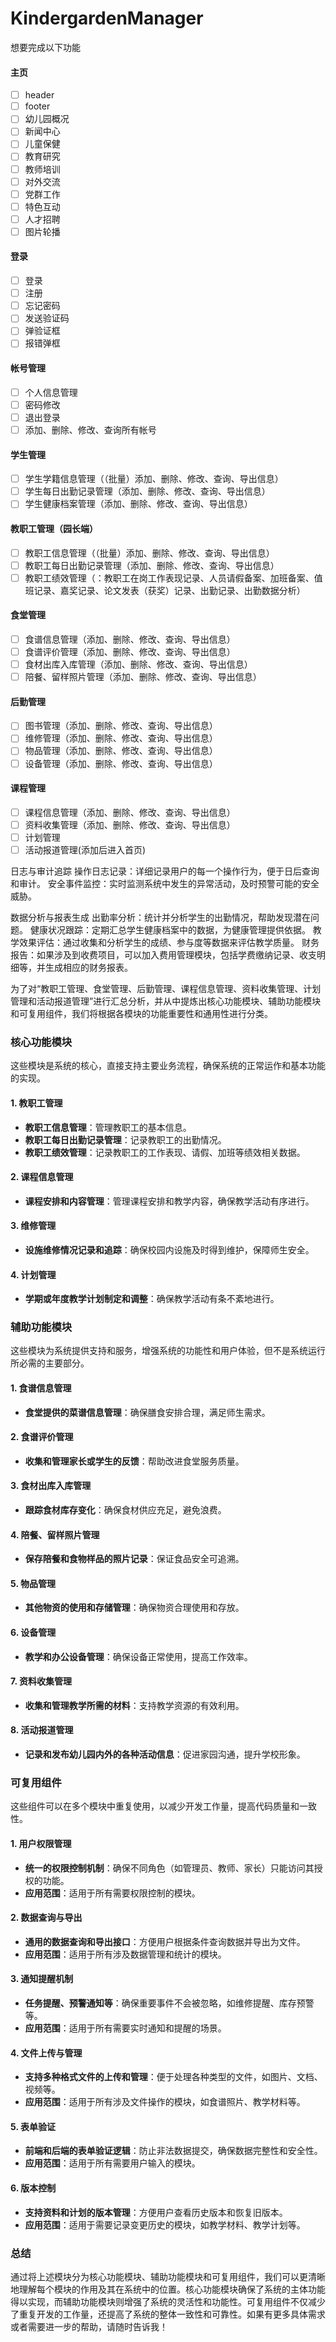 <!--
 * @Date: 2024-12-02 18:49:19
 * @Author: ywyz
 * @LastModifiedBy: ywyz
 * @Github: https://github.com/ywyz
 * @LastEditors: ywyz
 * @LastEditTime: 2024-12-07 12:25:21
-->
# KindergardenManager
想要完成以下功能
#### 主页
- [ ] header
- [ ] footer
- [ ] 幼儿园概况
- [ ] 新闻中心
- [ ] 儿童保健
- [ ] 教育研究
- [ ] 教师培训
- [ ] 对外交流
- [ ] 党群工作
- [ ] 特色互动
- [ ] 人才招聘
- [ ] 图片轮播
#### 登录
- [ ] 登录
- [ ] 注册
- [ ] 忘记密码
- [ ] 发送验证码
- [ ] 弹验证框
- [ ] 报错弹框

#### 帐号管理
- [ ] 个人信息管理
- [ ] 密码修改
- [ ] 退出登录
- [ ] 添加、删除、修改、查询所有帐号

#### 学生管理
- [ ] 学生学籍信息管理（（批量）添加、删除、修改、查询、导出信息）
- [ ] 学生每日出勤记录管理（添加、删除、修改、查询、导出信息）
- [ ] 学生健康档案管理（添加、删除、修改、查询、导出信息）

#### 教职工管理（园长端）
- [ ] 教职工信息管理（（批量）添加、删除、修改、查询、导出信息）
- [ ] 教职工每日出勤记录管理（添加、删除、修改、查询、导出信息）
- [ ] 教职工绩效管理（：教职工在岗工作表现记录、人员请假备案、加班备案、值班记录、嘉奖记录、论文发表（获奖）记录、出勤记录、出勤数据分析）

#### 食堂管理
- [ ] 食谱信息管理（添加、删除、修改、查询、导出信息）
- [ ] 食谱评价管理（添加、删除、修改、查询、导出信息）
- [ ] 食材出库入库管理（添加、删除、修改、查询、导出信息）
- [ ] 陪餐、留样照片管理（添加、删除、修改、查询、导出信息）

#### 后勤管理
- [ ] 图书管理（添加、删除、修改、查询、导出信息）
- [ ] 维修管理（添加、删除、修改、查询、导出信息）
- [ ] 物品管理（添加、删除、修改、查询、导出信息）
- [ ] 设备管理（添加、删除、修改、查询、导出信息）

#### 课程管理
- [ ] 课程信息管理（添加、删除、修改、查询、导出信息）
- [ ] 资料收集管理（添加、删除、修改、查询、导出信息）
- [ ] 计划管理
- [ ] 活动报道管理(添加后进入首页)

日志与审计追踪
操作日志记录：详细记录用户的每一个操作行为，便于日后查询和审计。
安全事件监控：实时监测系统中发生的异常活动，及时预警可能的安全威胁。

数据分析与报表生成
出勤率分析：统计并分析学生的出勤情况，帮助发现潜在问题。
健康状况跟踪：定期汇总学生健康档案中的数据，为健康管理提供依据。
教学效果评估：通过收集和分析学生的成绩、参与度等数据来评估教学质量。
财务报告：如果涉及到收费项目，可以加入费用管理模块，包括学费缴纳记录、收支明细等，并生成相应的财务报表。

为了对“教职工管理、食堂管理、后勤管理、课程信息管理、资料收集管理、计划管理和活动报道管理”进行汇总分析，并从中提炼出核心功能模块、辅助功能模块和可复用组件，我们将根据各模块的功能重要性和通用性进行分类。


### 核心功能模块

这些模块是系统的核心，直接支持主要业务流程，确保系统的正常运作和基本功能的实现。

#### 1. **教职工管理**
- **教职工信息管理**：管理教职工的基本信息。
- **教职工每日出勤记录管理**：记录教职工的出勤情况。
- **教职工绩效管理**：记录教职工的工作表现、请假、加班等绩效相关数据。

#### 2. **课程信息管理**
- **课程安排和内容管理**：管理课程安排和教学内容，确保教学活动有序进行。

#### 3. **维修管理**
- **设施维修情况记录和追踪**：确保校园内设施及时得到维护，保障师生安全。

#### 4. **计划管理**
- **学期或年度教学计划制定和调整**：确保教学活动有条不紊地进行。

### 辅助功能模块

这些模块为系统提供支持和服务，增强系统的功能性和用户体验，但不是系统运行所必需的主要部分。

#### 1. **食谱信息管理**
- **食堂提供的菜谱信息管理**：确保膳食安排合理，满足师生需求。

#### 2. **食谱评价管理**
- **收集和管理家长或学生的反馈**：帮助改进食堂服务质量。

#### 3. **食材出库入库管理**
- **跟踪食材库存变化**：确保食材供应充足，避免浪费。

#### 4. **陪餐、留样照片管理**
- **保存陪餐和食物样品的照片记录**：保证食品安全可追溯。

#### 5. **物品管理**
- **其他物资的使用和存储管理**：确保物资合理使用和存放。

#### 6. **设备管理**
- **教学和办公设备管理**：确保设备正常使用，提高工作效率。

#### 7. **资料收集管理**
- **收集和管理教学所需的材料**：支持教学资源的有效利用。

#### 8. **活动报道管理**
- **记录和发布幼儿园内外的各种活动信息**：促进家园沟通，提升学校形象。

### 可复用组件

这些组件可以在多个模块中重复使用，以减少开发工作量，提高代码质量和一致性。

#### 1. **用户权限管理**
- **统一的权限控制机制**：确保不同角色（如管理员、教师、家长）只能访问其授权的功能。
- **应用范围**：适用于所有需要权限控制的模块。

#### 2. **数据查询与导出**
- **通用的数据查询和导出接口**：方便用户根据条件查询数据并导出为文件。
- **应用范围**：适用于所有涉及数据管理和统计的模块。

#### 3. **通知提醒机制**
- **任务提醒、预警通知等**：确保重要事件不会被忽略，如维修提醒、库存预警等。
- **应用范围**：适用于所有需要实时通知和提醒的场景。

#### 4. **文件上传与管理**
- **支持多种格式文件的上传和管理**：便于处理各种类型的文件，如图片、文档、视频等。
- **应用范围**：适用于所有涉及文件操作的模块，如食谱照片、教学材料等。

#### 5. **表单验证**
- **前端和后端的表单验证逻辑**：防止非法数据提交，确保数据完整性和安全性。
- **应用范围**：适用于所有需要用户输入的模块。

#### 6. **版本控制**
- **支持资料和计划的版本管理**：方便用户查看历史版本和恢复旧版本。
- **应用范围**：适用于需要记录变更历史的模块，如教学材料、教学计划等。

### 总结

通过将上述模块分为核心功能模块、辅助功能模块和可复用组件，我们可以更清晰地理解每个模块的作用及其在系统中的位置。核心功能模块确保了系统的主体功能得以实现，而辅助功能模块则增强了系统的灵活性和功能性。可复用组件不仅减少了重复开发的工作量，还提高了系统的整体一致性和可靠性。如果有更多具体需求或者需要进一步的帮助，请随时告诉我！